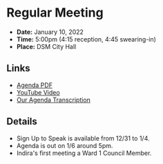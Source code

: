 # Regular Meeting

- **Date:** January 10, 2022
- **Time:** 5:00pm (4:15 reception, 4:45 swearing-in)
- **Place:** DSM City Hall

## Links

- [Agenda PDF](https://councildocs.dsm.city/agendas/ag20220110.pdf)
- [YouTube Video](https://youtu.be/3K9jrkL4mCM)
- [Our Agenda Transcription](#/view/agenda~2022~transcription~01-10_RM)

## Details

- Sign Up to Speak is available from 12/31 to 1/4.
- Agenda is out on 1/6 around 5pm.
- Indira's first meeting a Ward 1 Council Member.
